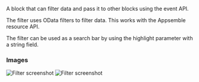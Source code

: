 A block that can filter data and pass it to other blocks using the event API.

The filter uses OData filters to filter data. This works with the Appsemble resource API.

The filter can be used as a search bar by using the highlight parameter with a string field.

### Images

![Filter screenshot](https://gitlab.com/appsemble/appsemble/-/raw/0.35.11-test.0/config/assets/filter.png)
![Filter screenshot](https://gitlab.com/appsemble/appsemble/-/raw/0.35.11-test.0/config/assets/filter-search-bar.png)
